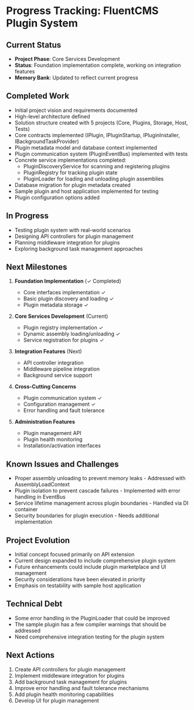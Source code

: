 # Progress Tracking: FluentCMS Plugin System

## Current Status
- **Project Phase**: Core Services Development
- **Status**: Foundation implementation complete, working on integration features
- **Memory Bank**: Updated to reflect current progress

## Completed Work
- Initial project vision and requirements documented
- High-level architecture defined
- Solution structure created with 5 projects (Core, Plugins, Storage, Host, Tests)
- Core contracts implemented (IPlugin, IPluginStartup, IPluginInstaller, IBackgroundTaskProvider)
- Plugin metadata model and database context implemented
- Plugin communication system (PluginEventBus) implemented with tests
- Concrete service implementations completed:
  - PluginDiscoveryService for scanning and registering plugins
  - PluginRegistry for tracking plugin state
  - PluginLoader for loading and unloading plugin assemblies
- Database migration for plugin metadata created
- Sample plugin and host application implemented for testing
- Plugin configuration options added

## In Progress
- Testing plugin system with real-world scenarios
- Designing API controllers for plugin management
- Planning middleware integration for plugins
- Exploring background task management approaches

## Next Milestones
1. **Foundation Implementation** (✓ Completed)
   - Core interfaces implementation ✓
   - Basic plugin discovery and loading ✓
   - Plugin metadata storage ✓

2. **Core Services Development** (Current)
   - Plugin registry implementation ✓
   - Dynamic assembly loading/unloading ✓
   - Service registration for plugins ✓

3. **Integration Features** (Next)
   - API controller integration
   - Middleware pipeline integration
   - Background service support

4. **Cross-Cutting Concerns**
   - Plugin communication system ✓
   - Configuration management ✓
   - Error handling and fault tolerance

5. **Administration Features**
   - Plugin management API
   - Plugin health monitoring
   - Installation/activation interfaces

## Known Issues and Challenges
- Proper assembly unloading to prevent memory leaks - Addressed with AssemblyLoadContext
- Plugin isolation to prevent cascade failures - Implemented with error handling in EventBus
- Service lifetime management across plugin boundaries - Handled via DI container
- Security boundaries for plugin execution - Needs additional implementation

## Project Evolution
- Initial concept focused primarily on API extension
- Current design expanded to include comprehensive plugin system
- Future enhancements could include plugin marketplace and UI management
- Security considerations have been elevated in priority
- Emphasis on testability with sample host application

## Technical Debt
- Some error handling in the PluginLoader that could be improved
- The sample plugin has a few compiler warnings that should be addressed
- Need comprehensive integration testing for the plugin system

## Next Actions
1. Create API controllers for plugin management
2. Implement middleware integration for plugins
3. Add background task management for plugins
4. Improve error handling and fault tolerance mechanisms
5. Add plugin health monitoring capabilities
6. Develop UI for plugin management
